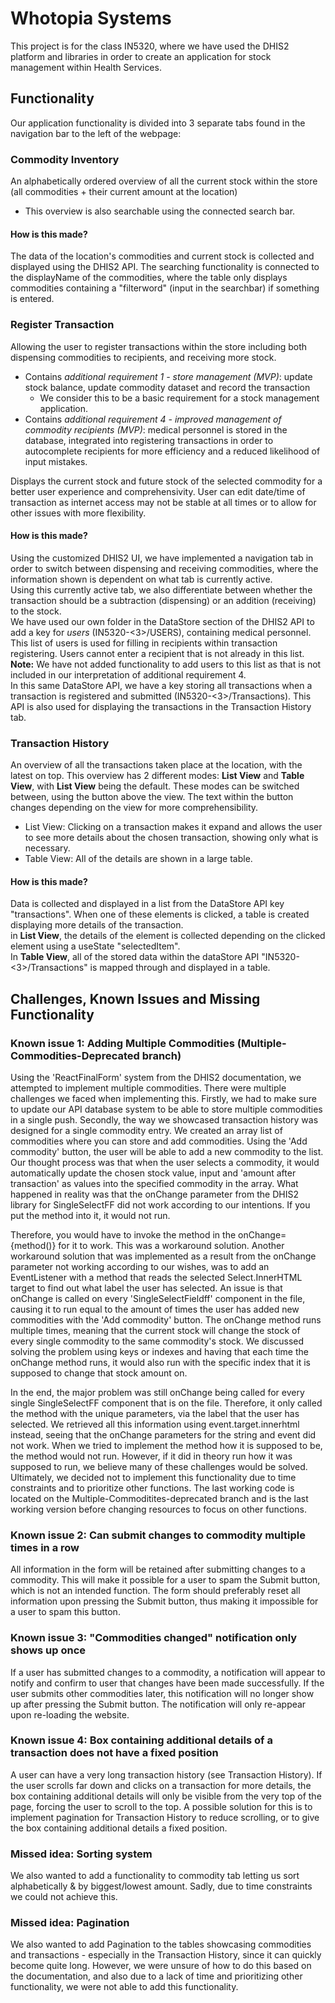 # Whotopia Systems

This project is for the class IN5320, where we have used the DHIS2 platform and libraries in order to create an application for stock management within Health Services.

## Functionality

Our application functionality is divided into 3 separate tabs found in the navigation bar to the left of the webpage:

### Commodity Inventory

An alphabetically ordered overview of all the current stock within the store (all commodities + their current amount at the location)

- This overview is also searchable using the connected search bar.

#### How is this made?

The data of the location's commodities and current stock is collected and displayed using the DHIS2 API. The searching functionality is connected to the displayName of the commodities, where the table only displays commodities containing a "filterword" (input in the searchbar) if something is entered.

### Register Transaction

Allowing the user to register transactions within the store including both dispensing commodities to recipients, and receiving more stock.

- Contains _additional requirement 1 - store management (MVP)_: update stock balance, update commodity dataset and record the transaction
  - We consider this to be a basic requirement for a stock management application.
- Contains _additional requirement 4 - improved management of commodity recipients (MVP)_: medical personnel is stored in the database, integrated into registering transactions in order to autocomplete recipients for more efficiency and a reduced likelihood of input mistakes.

Displays the current stock and future stock of the selected commodity for a better user experience and comprehensivity.
User can edit date/time of transaction as internet access may not be stable at all times or to allow for other issues with more flexibility.

#### How is this made?

Using the customized DHIS2 UI, we have implemented a navigation tab in order to switch between dispensing and receiving commodities, where the information shown is dependent on what tab is currently active.\
Using this currently active tab, we also differentiate between whether the transaction should be a subtraction (dispensing) or an addition (receiving) to the stock.\
We have used our own folder in the DataStore section of the DHIS2 API to add a key for _users_ (IN5320-<3>/USERS), containing medical personnel. This list of users is used for filling in recipients within transaction registering. Users cannot enter a recipient that is not already in this list. **Note:** We have not added functionality to add users to this list as that is not included in our interpretation of additional requirement 4.\
In this same DataStore API, we have a key storing all transactions when a transaction is registered and submitted (IN5320-<3>/Transactions). This API is also used for displaying the transactions in the Transaction History tab.

### Transaction History

An overview of all the transactions taken place at the location, with the latest on top. This overview has 2 different modes: **List View** and **Table View**, with **List View** being the default. These modes can be switched between, using the button above the view. The text within the button changes depending on the view for more comprehensibility.

- List View: Clicking on a transaction makes it expand and allows the user to see more details about the chosen transaction, showing only what is necessary.
- Table View: All of the details are shown in a large table.

#### How is this made?

Data is collected and displayed in a list from the DataStore API key "transactions". When one of these elements is clicked, a table is created displaying more details of the transaction.\
 in **List View**, the details of the element is collected depending on the clicked element using a useState "selectedItem".\
 In **Table View**, all of the stored data within the dataStore API "IN5320-<3>/Transactions" is mapped through and displayed in a table.

## Challenges, Known Issues and Missing Functionality

### Known issue 1: Adding Multiple Commodities (Multiple-Commodities-Deprecated branch)

Using the 'ReactFinalForm' system from the DHIS2 documentation, we attempted to implement multiple commodities. There were multiple challenges we faced when implementing this. Firstly, we had to make sure to update our API database system to be able to store multiple commodities in a single push. Secondly, the way we showcased transaction history was designed for a single commodity entry. We created an array list of commodities where you can store and add commodities. Using the 'Add commodity' button, the user will be able to add a new commodity to the list. Our thought process was that when the user selects a commodity, it would automatically update the chosen stock value, input and 'amount after transaction' as values into the specified commodity in the array. What happened in reality was that the onChange parameter from the DHIS2 library for SingleSelectFF did not work according to our intentions. If you put the method into it, it would not run.

Therefore, you would have to invoke the method in the onChange={method()} for it to work. This was a workaround solution. Another workaround solution that was implemented as a result from the onChange parameter not working according to our wishes, was to add an EventListener with a method that reads the selected Select.InnerHTML target to find out what label the user has selected. An issue is that onChange is called on every 'SingleSelectFieldff' component in the file, causing it to run equal to the amount of times the user has added new commodities with the 'Add commodity' button. The onChange method runs multiple times, meaning that the current stock will change the stock of every single commodity to the same commodity's stock. We discussed solving the problem using keys or indexes and having that each time the onChange method runs, it would also run with the specific index that it is supposed to change that stock amount on.

In the end, the major problem was still onChange being called for every single SingleSelectFF component that is on the file. Therefore, it only called the method with the unique parameters, via the label that the user has selected. We retrieved all this information using event.target.innerhtml instead, seeing that the onChange parameters for the string and event did not work. When we tried to implement the method how it is supposed to be, the method would not run. However, if it did in theory run how it was supposed to run, we believe many of these challenges would be solved. Ultimately, we decided not to implement this functionality due to time constraints and to prioritize other functions. The last working code is located on the Multiple-Commoditites-deprecated branch and is the last working version before changing resources to focus on other functions.

### Known issue 2: Can submit changes to commodity multiple times in a row

All information in the form will be retained after submitting changes to a commodity. This will make it possible for a user to spam the Submit button, which is not an intended function. The form should preferably reset all information upon pressing the Submit button, thus making it impossible for a user to spam this button.

### Known issue 3: "Commodities changed" notification only shows up once

If a user has submitted changes to a commodity, a notification will appear to notify and confirm to user that changes have been made successfully. If the user submits other commodities later, this notification will no longer show up after pressing the Submit button. The notification will only re-appear upon re-loading the website.

### Known issue 4: Box containing additional details of a transaction does not have a fixed position

A user can have a very long transaction history (see Transaction History). If the user scrolls far down and clicks on a transaction for more details, the box containing additional details will only be visible from the very top of the page, forcing the user to scroll to the top. A possible solution for this is to implement pagination for Transaction History to reduce scrolling, or to give the box containing additional details a fixed position.

### Missed idea: Sorting system

We also wanted to add a functionality to commodity tab letting us sort alphabetically & by biggest/lowest amount. Sadly, due to time constraints we could not achieve this.

### Missed idea: Pagination

We also wanted to add Pagination to the tables showcasing commodities and transactions - especially in the Transaction History, since it can quickly become quite long. However, we were unsure of how to do this based on the <Pagination> documentation, and also due to a lack of time and prioritizing other functionality, we were not able to add this functionality.

